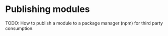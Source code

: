 # Publishing modules

TODO: How to publish a module to a package manager (npm) for third party consumption.
